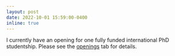 ```yaml
---
layout: post
date: 2022-10-01 15:59:00-0400
inline: true
---
```


I currently have an opening for one fully funded international PhD studentship. Please see the [openings](/openings/) tab for details.
